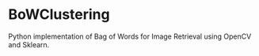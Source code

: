 # BoWClustering
Python implementation of Bag of Words for Image Retrieval using OpenCV and 
Sklearn.